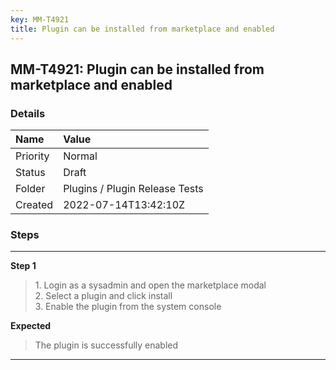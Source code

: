 ```yaml
---
key: MM-T4921
title: Plugin can be installed from marketplace and enabled
---
```


## MM-T4921: Plugin can be installed from marketplace and enabled

### Details

| Name     | Value                          |
| :------- | :----------------------------- |
| Priority | Normal                         |
| Status   | Draft                          |
| Folder   | Plugins / Plugin Release Tests |
| Created  | 2022-07-14T13:42:10Z           |

### Steps

<hr/>

**Step 1**

> <article>1. Login as a sysadmin and open the marketplace modal<br />2. Select a plugin and click install<br />3. Enable the plugin from the system console</article>

**Expected**

> <article>The plugin is successfully enabled</article>

<hr/>
